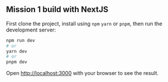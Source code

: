 ## Mission 1 build with NextJS

First clone the project, install using `npm` `yarn` or `pnpm`, then run the development server:

```bash
npm run dev
# or
yarn dev
# or
pnpm dev
```

Open [http://localhost:3000](http://localhost:3000) with your browser to see the result.
